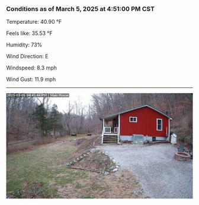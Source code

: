 ### Conditions as of March 5, 2025 at 4:51:00 PM CST 

Temperature: 40.90 &deg;F

Feels like: 35.53 &deg;F

Humidity: 73%

Wind Direction: E

Windspeed: 8.3 mph

Wind Gust: 11.9 mph

---

<img src="./images/latest.jpeg"/>

